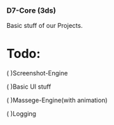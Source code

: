 ### D7-Core (3ds)
Basic stuff of our Projects.
# Todo:

( )Screenshot-Engine

( )Basic UI stuff

( )Massege-Engine(with animation)

( )Logging
